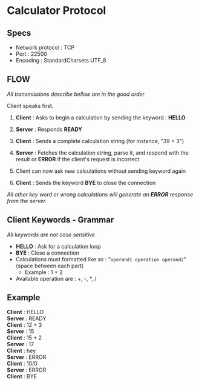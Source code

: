 # Calculator Protocol

## Specs
- Network protocol : TCP
- Port : 22500
- Encoding : StandardCharsets.UTF_8

## FLOW
*All transmissions describe bellow are in the good order*

Client speaks first.

1. **Client** : Asks to begin a calculation by sending the keyword : **HELLO**

1. **Server** : Responds **READY** 

1. **Client** :  Sends a complete calculation string (for instance, "39 + 3")

1. **Server** : Fetches the calculation string, parse it, and respond with the result or **ERROR** if the client's request is incorrect

1. Client can now ask new calculations without sending keyword again

1. **Client** : Sends the keyword **BYE** to close the connection

*All other key word or wrong calculations will generate an **ERROR** response from the server.*

## Client Keywords - Grammar
*All keywords are not case sensitive*
- **HELLO** : Ask for a calculation loop
- **BYE** : Close a connection
- Calculations must formatted like so : "`operand1 operation operand2`" (space between each part)
	- Example : 1 + 2
- Available operation are : +, -, *, /

## Example
**Client** : HELLO  
**Server** : READY  
**Client** : 12 + 3  
**Server** : 15   
**Client** : 15 + 2  
**Server** : 17  
**Client** : hey   
**Server** : ERROR   
**Client** : 10/0  
**Server** : ERROR  
**Client** : BYE
